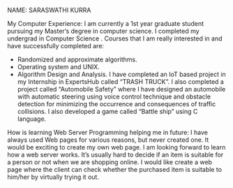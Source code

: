 NAME: SARASWATHI KURRA
 

My Computer Experience:
I am currently a 1st year graduate student pursuing my Master’s degree in computer science. I completed my undergrad in Computer Science	.  Courses that I am really interested in and have successfully completed are:
*	Randomized and approximate algorithms.
*	Operating system and UNIX.
*	Algorithm Design and Analysis.
I have completed an IoT based project in my Internship in ExpertsHub called “TRASH TRUCK”. I also completed a project called “Automobile Safety” where I have designed an automobile with automatic steering using voice control technique and obstacle detection for minimizing the occurrence and consequences of traffic collisions. I also developed a game called “Battle ship” using C language.

How is learning Web Server Programming helping me in future:
	I have always used Web pages for various reasons, but never created one. It would be exciting to create my own web page. I am looking forward to learn how a web server works. It’s usually hard to decide if an item is suitable for a person or not when we are shopping online. I would like create a web page where the client can check whether the purchased item is suitable to him/her by virtually trying it out.
 
